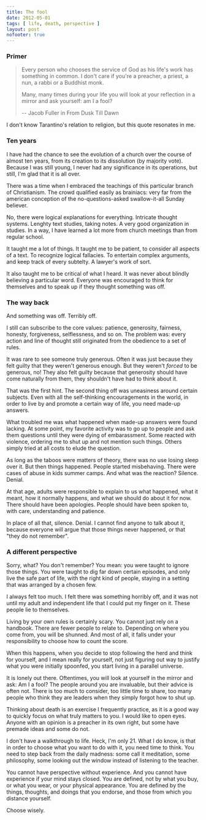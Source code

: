 ```yaml
---
title: The fool
date: 2012-05-01
tags: [ life, death, perspective ]
layout: post
nofooter: true
---
```


### Primer

> Every person who chooses the service of God as his life's
> work has something in common. I don't care if you're
> a preacher, a priest, a nun, a rabbi or a Buddhist monk.
> 
> Many, many times during your life you will look at your
> reflection in a mirror and ask yourself: am I a fool?
> 
> -- Jacob Fuller in From Dusk Till Dawn

I don't know Tarantino's relation to religion, but this quote resonates in me.

### Ten years

I have had the chance to see the evolution of a church over the course of almost
ten years, from its creation to its dissolution (by majority vote). Because I was
still young, I never had any significance in its operations, but still, I'm glad that
it is all over.

There was a time when I embraced the teachings of this particular branch of
Christianism. The crowd qualified easily as brainiacs: very far from the american
conception of the no-questions-asked swallow-it-all Sunday believer.

No, there were logical explanations for everything. Intricate thought systems.
Lenghty text studies, taking notes. A very good organization in studies. In a way,
I have learned a lot more from church meetings than from regular school.

It taught me a lot of things. It taught me to be patient, to consider all aspects
of a text. To recognize logical fallacies. To entertain complex arguments, and keep
track of every subtelty. A lawyer's work of sort.

It also taught me to be critical of what I heard. It was never about blindly
believing a particular word. Everyone was encouraged to think for themselves and
to speak up if they thought something was off.

### The way back

And something was off. Terribly off.

I still can subscribe to the core values: patience, generosity, fairness, honesty,
forgiveness, selflessness, and so on. The problem was: every action and line of
thought still originated from the obedience to a set of rules.

It was rare to see someone truly generous. Often it was just because they felt
guilty that they weren't generous enough. But they weren't *forced* to be generous,
no! They also felt guilty because that generosity should have come naturally from
them, they shouldn't have had to think about it.

That was the first hint. The second thing off was uneasiness around certain subjects.
Even with all the self-thinking encouragements in the world, in order to live by
and promote a certain way of life, you need made-up answers.

What troubled me was what happened when made-up answers were found lacking. At some
point, my favorite activity was to go up to people and ask them questions until they
were dying of embarassment. Some reacted with violence, ordering me to shut up and
not mention such things. Others simply tried at all costs to elude the question.

As long as the taboos were matters of theory, there was no use losing sleep over it.
But then things happened. People started misbehaving. There were cases of abuse
in kids summer camps. And what was the reaction? Silence. Denial.

At that age, adults were responsible to explain to us what happened, what it meant,
how it normally happens, and what we should do about it for now. There should have
been apologies. People should have been spoken to, with care, understanding and
patience.

In place of all that, silence. Denial. I cannot find anyone to talk about it, because
everyone will argue that those things never happened, or that "they do not remember".

### A different perspective

Sorry, what? You don't remember? You mean: you were taught to ignore those things.
You were taught to dig far down certain episodes, and only live the safe part of life,
with the right kind of people, staying in a setting that was arranged by a chosen few.

I always felt too much. I felt there was something horribly off, and it was not until
my adult and independent life that I could put my finger on it. These people lie to
themselves.

Living by your own rules is certainly scary. You cannot just rely on a handbook. There
are fewer people to relate to. Depending on where you come from, you will be shunned.
And most of all, it falls under your responsibility to choose how to count the score.

When this happens, when you decide to stop following the herd and think for yourself,
and I mean really for yourself, not just figuring out way to justify what you were
initially spoonfed, you start living in a parallel universe.

It is lonely out there. Oftentimes, you will look at yourself in the mirror and ask:
Am I a fool? The people around you are invaluable, but their advice is often not. There
is too much to consider, too little time to share, too many people who think they are
leaders when they simply forgot how to shut up.

Thinking about death is an exercise I frequently practice, as it is a good way to
quickly focus on what truly matters to you. I would like to open eyes. Anyone with an
opinion is a preacher in its own right, but some have premade ideas and some do not.

I don't have a walkthrough to life. Heck, I'm only 21. What I do know, is that in
order to choose what you want to do with it, you need time to think. You need to step
back from the daily madness: some call it meditation, some philosophy, some looking
out the window instead of listening to the teacher.

You cannot have perspective without experience. And you cannot have experience if
your mind stays closed. You are defined, not by what you buy, or what you wear,
or your physical appearance. You are defined by the things, thoughts, and doings
that you endorse, and those from which you distance yourself.

Choose wisely.

